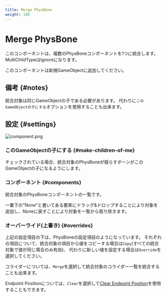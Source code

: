 ```yaml
---
title: Merge PhysBone
weight: 100
---
```


# Merge PhysBone

このコンポーネントは、複数のPhysBoneコンポーネントを1つに統合します。
MultiChildTypeはIgnoreになります。

このコンポーネントは新規GameObjectに追加してください。

## 備考 {#notes}

統合対象は同じGameObjectの子である必要があります。
代わりに`このGameObjectの子にする`オプションを使用することも出来ます。

## 設定 {#settings}

![component.png](component.png)

### このGameObjectの子にする {#make-children-of-me}

チェックされている場合、統合対象のPhysBoneが揺らすボーンがこのGameObjectの子になるようにします。

### コンポーネント {#components}

統合対象のPhysBoneコンポーネントの一覧です。

一番下の"None"と書いてある要素にドラッグ&ドロップすることにより対象を追加し、Noneに戻すことにより対象を一覧から取り除きます。

### オーバーライド(上書き) {#overrides}

上記の設定項目の下は、PhysBoneの設定項目のようになっています。
それぞれの項目について、統合対象の項目から値をコピーする場合は`Copy`(すべての統合対象で値が同じ場合のみ有効)、
代わりに新しい値を設定する場合は`Override`を選択してください。

コライダーについては、`Merge`を選択して統合対象のコライダー一覧を統合することも出来ます。

Endpoint Positionについては、`Clear`を選択して[Clear Endpoint Position](../clear-endpoint-position)を使用することもできます。
